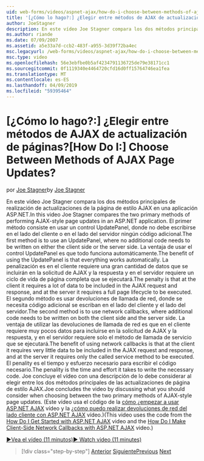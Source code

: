 ```yaml
---
uid: web-forms/videos/aspnet-ajax/how-do-i-choose-between-methods-of-ajax-page-updates
title: '[¿Cómo lo hago?:] ¿Elegir entre métodos de AJAX de actualización de páginas? | Microsoft Docs'
author: JoeStagner
description: En este vídeo Joe Stagner compara los dos métodos principales de realización de actualizaciones de la página de estilo AJAX en una aplicación ASP.NET. El primer método consiste en usar un Upd...
ms.author: riande
ms.date: 07/09/2007
ms.assetid: a5e33a7d-ccb2-483f-a955-3d39f72ba4ec
msc.legacyurl: /web-forms/videos/aspnet-ajax/how-do-i-choose-between-methods-of-ajax-page-updates
msc.type: video
ms.openlocfilehash: 56e3ebfbe0b5af4234791136725de79e38171cc1
ms.sourcegitcommit: 0f1119340e4464720cfd16d0ff15764746ea1fea
ms.translationtype: MT
ms.contentlocale: es-ES
ms.lasthandoff: 04/09/2019
ms.locfileid: "59395464"
---
```

# <a name="how-do-i-choose-between-methods-of-ajax-page-updates"></a><span data-ttu-id="fca29-105">[¿Cómo lo hago?:] ¿Elegir entre métodos de AJAX de actualización de páginas?</span><span class="sxs-lookup"><span data-stu-id="fca29-105">[How Do I:] Choose Between Methods of AJAX Page Updates?</span></span>

<span data-ttu-id="fca29-106">por [Joe Stagner](https://github.com/JoeStagner)</span><span class="sxs-lookup"><span data-stu-id="fca29-106">by [Joe Stagner](https://github.com/JoeStagner)</span></span>

<span data-ttu-id="fca29-107">En este vídeo Joe Stagner compara los dos métodos principales de realización de actualizaciones de la página de estilo AJAX en una aplicación ASP.NET.</span><span class="sxs-lookup"><span data-stu-id="fca29-107">In this video Joe Stagner compares the two primary methods of performing AJAX-style page updates in an ASP.NET application.</span></span> <span data-ttu-id="fca29-108">El primer método consiste en usar un control UpdatePanel, donde no debe escribirse en el lado del cliente o en el lado del servidor ningún código adicional.</span><span class="sxs-lookup"><span data-stu-id="fca29-108">The first method is to use an UpdatePanel, where no additional code needs to be written on either the client side or the server side.</span></span> <span data-ttu-id="fca29-109">La ventaja de usar el control UpdatePanel es que todo funciona automáticamente.</span><span class="sxs-lookup"><span data-stu-id="fca29-109">The benefit of using the UpdatePanel is that everything works automatically.</span></span> <span data-ttu-id="fca29-110">La penalización es en el cliente requiere una gran cantidad de datos que se incluirán en la solicitud de AJAX y la respuesta y en el servidor requiere un ciclo de vida de página completa que se ejecutará.</span><span class="sxs-lookup"><span data-stu-id="fca29-110">The penalty is that at the client it requires a lot of data to be included in the AJAX request and response, and at the server it requires a full page lifecycle to be executed.</span></span> <span data-ttu-id="fca29-111">El segundo método es usar devoluciones de llamada de red, donde se necesita código adicional se escriban en el lado del cliente y el lado del servidor.</span><span class="sxs-lookup"><span data-stu-id="fca29-111">The second method is to use network callbacks, where additional code needs to be written on both the client side and the server side.</span></span> <span data-ttu-id="fca29-112">La ventaja de utilizar las devoluciones de llamada de red es que en el cliente requiere muy pocos datos para incluirse en la solicitud de AJAX y la respuesta, y en el servidor requiere solo el método de llamada de servicio que se ejecutará.</span><span class="sxs-lookup"><span data-stu-id="fca29-112">The benefit of using network callbacks is that at the client it requires very little data to be included in the AJAX request and response, and at the server it requires only the called service method to be executed.</span></span> <span data-ttu-id="fca29-113">El penality es el tiempo y esfuerzo necesario para escribir el código necesario.</span><span class="sxs-lookup"><span data-stu-id="fca29-113">The penality is the time and effort it takes to write the necessary code.</span></span> <span data-ttu-id="fca29-114">Joe concluye el vídeo con una descripción de lo debe considerar al elegir entre los dos métodos principales de las actualizaciones de página de estilo AJAX.</span><span class="sxs-lookup"><span data-stu-id="fca29-114">Joe concludes the video by discussing what you should consider when choosing between the two primary methods of AJAX-style page updates.</span></span> <span data-ttu-id="fca29-115">(Este vídeo usa el código de la [cómo ¿empezar a usar ASP.NET AJAX](how-do-i-get-started-with-aspnet-ajax.md) vídeo y la [¿cómo puedo realizar devoluciones de red del lado cliente con ASP.NET AJAX](how-do-i-make-client-side-network-callbacks-with-aspnet-ajax.md) vídeo.)</span><span class="sxs-lookup"><span data-stu-id="fca29-115">(This video uses the code from the [How Do I Get Started with ASP.NET AJAX](how-do-i-get-started-with-aspnet-ajax.md) video and the [How Do I Make Client-Side Network Callbacks with ASP.NET AJAX](how-do-i-make-client-side-network-callbacks-with-aspnet-ajax.md) video.)</span></span>

[<span data-ttu-id="fca29-116">&#9654;Vea el vídeo (11 minutos)</span><span class="sxs-lookup"><span data-stu-id="fca29-116">&#9654; Watch video (11 minutes)</span></span>](https://channel9.msdn.com/Blogs/ASP-NET-Site-Videos/how-do-i-choose-between-methods-of-ajax-page-updates)

> [!div class="step-by-step"]
> <span data-ttu-id="fca29-117">[Anterior](how-do-i-update-multiple-regions-of-a-page-with-aspnet-ajax.md)
> [Siguiente](how-do-i-use-other-javascript-user-interface-libraries-with-aspnet-ajax.md)</span><span class="sxs-lookup"><span data-stu-id="fca29-117">[Previous](how-do-i-update-multiple-regions-of-a-page-with-aspnet-ajax.md)
[Next](how-do-i-use-other-javascript-user-interface-libraries-with-aspnet-ajax.md)</span></span>
